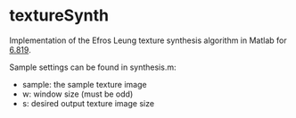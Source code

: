 # textureSynth
Implementation of the Efros Leung texture synthesis algorithm in Matlab for [6.819](http://6.869.csail.mit.edu/fa15/).

Sample settings can be found in synthesis.m:
  -  sample: the sample texture image
  -  w: window size (must be odd)
  -  s: desired output texture image size

